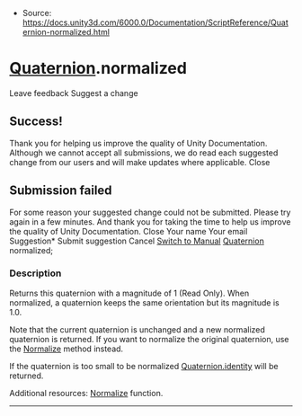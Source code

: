 * Source: https://docs.unity3d.com/6000.0/Documentation/ScriptReference/Quaternion-normalized.html

#  [Quaternion](https://docs.unity3d.com/6000.0/Documentation/ScriptReference/Quaternion.html).normalized
Leave feedback
Suggest a change
## Success!
Thank you for helping us improve the quality of Unity Documentation. Although we cannot accept all submissions, we do read each suggested change from our users and will make updates where applicable.
Close
## Submission failed
For some reason your suggested change could not be submitted. Please <a>try again</a> in a few minutes. And thank you for taking the time to help us improve the quality of Unity Documentation.
Close
Your name Your email Suggestion* Submit suggestion
Cancel
[Switch to Manual](https://docs.unity3d.com/6000.0/Documentation/Manual/class-Quaternion.html "Go to Quaternion Component in the Manual")
[Quaternion](https://docs.unity3d.com/6000.0/Documentation/ScriptReference/Quaternion.html) normalized; 
### Description
Returns this quaternion with a magnitude of 1 (Read Only).
When normalized, a quaternion keeps the same orientation but its magnitude is 1.0.  
  
Note that the current quaternion is unchanged and a new normalized quaternion is returned. If you want to normalize the original quaternion, use the [Normalize](https://docs.unity3d.com/6000.0/Documentation/ScriptReference/Quaternion.Normalize.html) method instead.  
  
If the quaternion is too small to be normalized [Quaternion.identity](https://docs.unity3d.com/6000.0/Documentation/ScriptReference/Quaternion-identity.html) will be returned.  
  
Additional resources: [Normalize](https://docs.unity3d.com/6000.0/Documentation/ScriptReference/Quaternion.Normalize.html) function.
* * *
